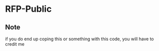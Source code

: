 # RFP-Public
Note
----
if you do end up coping this or something with this code, you will have to credit me
